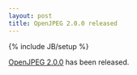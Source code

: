 ```yaml
---
layout: post
title: OpenJPEG 2.0.0 released
---
```

{% include JB/setup %}

[OpenJPEG 2.0.0](https://github.com/uclouvain/openjpeg/releases/tag/version.2.0.0) has been released.